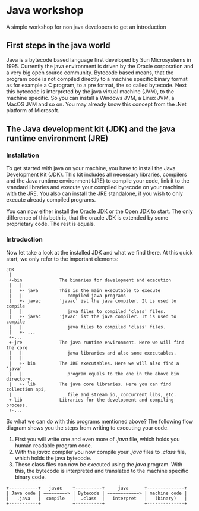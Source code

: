 # Java workshop
A simple workshop for non java developers to get an introduction

## First steps in the java world
Java is a bytecode based language first developed by Sun Microsystems in 1995.
Currently the java environment is driven by the Oracle corporation and a very big open source community. 
Bytecode based means, that the program code is not compiled directly to a machine specific binary format 
as for example a C program, to a pre format, the so called bytecode. Next this bytecode is interpreted by 
the java virtual machine (JVM), to the machine specific. So you can install a Windows JVM, a Linux JVM, a 
MacOS JVM and so on. You may already know this concept from the .Net platform of Microsoft.  

## The Java development kit (JDK) and the java runtime environment (JRE)
### Installation
To get started with java on your machine, you have to install the Java Development Kit (JDK). This kit includes
all necessary libraries, compilers and the Java runtime environment (JRE) to compile your code, link it to the 
standard libraries and execute your compiled bytecode on your machine with the JRE. You also can install the JRE 
standalone, if you wish to only execute already compiled programs.   

You can now either install the [Oracle JDK](http://www.oracle.com/technetwork/java/javase/downloads/jdk8-downloads-2133151.html)
or the [Open JDK](http://openjdk.java.net/) to start. The only difference of this both is, that the 
oracle JDK is extended by some proprietary code. The rest is equals.
  
### Introduction
Now let take a look at the installed JDK and what we find there. At this quick start, we only refer to the important 
elements:

```
JDK 
 |
 +-bin              The binaries for development and execution
 |   |
 |   +- java        This is the main executable to execute 
 |   |                 compiled java programs
 |   +- javac       'javac' ist the java compiler. It is used to compile 
 |   |                 java files to compiled 'class' files.
 |   +- javac       'javac' ist the java compiler. It is used to compile 
 |   |                 java files to compiled 'class' files.
 |   +- ...
 +-...                     
 +-jre              The java runtime environment. Here we will find the core 
 |   |                 java libraries and also some executables.
 |   |
 |   +- bin         The JRE executables. Here we will also find a 'java' 
 |   |                 program equals to the one in the above bin directory.
 |   +- lib         The java core libraries. Here you can find collection api, 
 |                     file and stream io, concurrent libs, etc.
 +-lib              Libraries for the development and compiling process.
 +-...
```

So what we can do with this programs mentioned above? The following flow diagram shows you the steps from writing to 
executing your code.
 
1. First you will write one and even more of *.java* file, which holds you human readable program code.  
2. With the *javac* compiler you now compile your *.java* files to *.class* file, which holds the java bytecode.
3. These class files can now be executed using the *java* program. With this, the bytecode is interpreted and 
translated to the machine specific binary code.

```
+-----------+   javac    +----------+     java      +--------------+
| Java code | =========> | Bytecode | ============> | machine code |
|   .java   |  compile   |  .class  |   interpret   |   (binary)   |
+-----------+            +----------+               +--------------+
````
